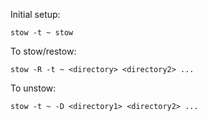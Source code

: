 Initial setup:
```
stow -t ~ stow
```

To stow/restow:
```
stow -R -t ~ <directory> <directory2> ...
```

To unstow:
```
stow -t ~ -D <directory1> <directory2> ...
```
